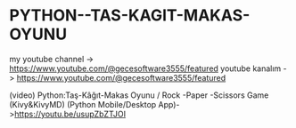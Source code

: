 # PYTHON--TAS-KAGIT-MAKAS-OYUNU
my youtube channel -> https://www.youtube.com/@gecesoftware3555/featured
youtube kanalım -> https://www.youtube.com/@gecesoftware3555/featured

(video) Python:Taş-Kâğıt-Makas Oyunu / Rock -Paper -Scissors Game (Kivy&KivyMD) (Python Mobile/Desktop App)->https://youtu.be/usupZbZTJOI

